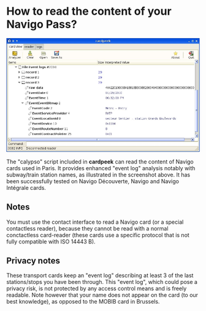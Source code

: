 How to read the content of your Navigo Pass?
============================================

![sample-navigo.jpg](sample-navigo.jpg)

The "calypso" script included in **cardpeek** can read the content of Navigo cards used in Paris. It provides enhanced "event log" analysis notably with subway/train station names, as illustrated in the screenshot above. It has been successfully tested on Navigo Découverte, Navigo and Navigo Intégrale cards.

## Notes

You must use the contact interface to read a Navigo card (or a special contactless reader), because they cannot be read with a normal conctactless card-reader (these cards use a specific protocol that is not fully compatible with ISO 14443 B).

## Privacy notes

These transport cards keep an "event log" describing at least 3 of the last stations/stops you have been through. This "event log", which could pose a privacy risk, is not protected by any access control means and is freely readable.
Note however that your name does not appear on the card (to our best knowledge), as opposed to the MOBIB card in Brussels.
